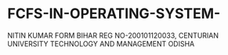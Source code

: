 # FCFS-IN-OPERATING-SYSTEM-
NITIN KUMAR FORM BIHAR REG NO-200101120033, CENTURIAN UNIVERSITY TECHNOLOGY AND MANAGEMENT ODISHA 

